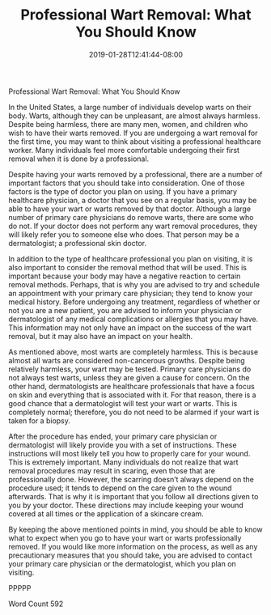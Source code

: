 ﻿---
title: "Professional Wart Removal:  What You Should Know"
date: 2019-01-28T12:41:44-08:00
description: "Wart Removal Tips for Web Success"
featured_image: "/images/Wart Removal.jpg"
tags: ["Wart Removal"]
---

Professional Wart Removal:  What You Should Know

In the United States, a large number of individuals develop warts on their body. Warts, although they can be unpleasant, are almost always harmless. Despite being harmless, there are many men, women, and children who wish to have their warts removed.  If you are undergoing a wart removal for the first time, you may want to think about visiting a professional healthcare worker.  Many individuals feel more comfortable undergoing their first removal when it is done by a professional.

Despite having your warts removed by a professional, there are a number of important factors that you should take into consideration.  One of those factors is the type of doctor you plan on using. If you have a primary healthcare physician, a doctor that you see on a regular basis, you may be able to have your wart or warts removed by that doctor. Although a large number of primary care physicians do remove warts, there are some who do not. If your doctor does not perform any wart removal procedures, they will likely refer you to someone else who does. That person may be a dermatologist; a professional skin doctor.

In addition to the type of healthcare professional you plan on visiting, it is also important to consider the removal method that will be used. This is important because your body may have a negative reaction to certain removal methods.  Perhaps, that is why you are advised to try and schedule an appointment with your primary care physician; they tend to know your medical history. Before undergoing any treatment, regardless of whether or not you are a new patient, you are advised to inform your physician or dermatologist of any medical complications or allergies that you may have.  This information may not only have an impact on the success of the wart removal, but it may also have an impact on your health.

As mentioned above, most warts are completely harmless. This is because almost all warts are considered non-cancerous growths.  Despite being relatively harmless, your wart may be tested.  Primary care physicians do not always test warts, unless they are given a cause for concern. On the other hand, dermatologists are healthcare professionals that have a focus on skin and everything that is associated with it. For that reason, there is a good chance that a dermatologist will test your wart or warts. This is completely normal; therefore, you do not need to be alarmed if your wart is taken for a biopsy. 

After the procedure has ended, your primary care physician or dermatologist will likely provide you with a set of instructions.  These instructions will most likely tell you how to properly care for your wound.  This is extremely important. Many individuals do not realize that wart removal procedures may result in scaring, even those that are professionally done.  However, the scarring doesn’t always depend on the procedure used; it tends to depend on the care given to the wound afterwards.  That is why it is important that you follow all directions given to you by your doctor. These directions may include keeping your wound covered at all times or the application of a skincare cream. 

By keeping the above mentioned points in mind, you should be able to know what to expect when you go to have your wart or warts professionally removed. If you would like more information on the process, as well as any precautionary measures that you should take, you are advised to contact your primary care physician or the dermatologist, which you plan on visiting.

PPPPP

Word Count 592

